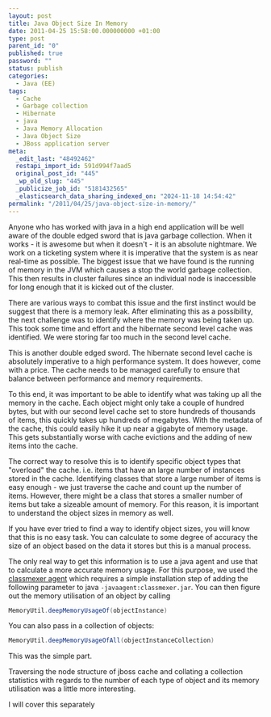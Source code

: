 ```yaml
---
layout: post
title: Java Object Size In Memory
date: 2011-04-25 15:58:00.000000000 +01:00
type: post
parent_id: "0"
published: true
password: ""
status: publish
categories:
  - Java (EE)
tags:
  - Cache
  - Garbage collection
  - Hibernate
  - java
  - Java Memory Allocation
  - Java Object Size
  - JBoss application server
meta:
  _edit_last: "48492462"
  restapi_import_id: 591d994f7aad5
  original_post_id: "445"
  _wp_old_slug: "445"
  _publicize_job_id: "5181432565"
  _elasticsearch_data_sharing_indexed_on: "2024-11-18 14:54:42"
permalink: "/2011/04/25/java-object-size-in-memory/"
---
```


Anyone who has worked with java in a high end application will be well aware of
the double edged sword that is java garbage collection. When it works - it is
awesome but when it doesn\'t - it is an absolute nightmare. We work on a
ticketing system where it is imperative that the system is as near real-time as
possible. The biggest issue that we have found is the running of memory in the
JVM which causes a stop the world garbage collection. This then results in
cluster failures since an individual node is inaccessible for long enough that
it is kicked out of the cluster.

There are various ways to combat this issue and the first instinct would be
suggest that there is a memory leak. After eliminating this as a possibility,
the next challenge was to identify where the memory was being taken up. This
took some time and effort and the hibernate second level cache was identified.
We were storing far too much in the second level cache.

This is another double edged sword. The hibernate second level cache is
absolutely imperative to a high performance system. It does however, come with a
price. The cache needs to be managed carefully to ensure that balance between
performance and memory requirements.

To this end, it was important to be able to identify what was taking up all the
memory in the cache. Each object might only take a couple of hundred bytes, but
with our second level cache set to store hundreds of thousands of items, this
quickly takes up hundreds of megabytes. With the metadata of the cache, this
could easily hike it up near a gigabyte of memory usage. This gets substantially
worse with cache evictions and the adding of new items into the cache.

The correct way to resolve this is to identify specific object types that
\"overload\" the cache. i.e. items that have an large number of instances stored
in the cache. Identifying classes that store a large number of items is easy
enough - we just traverse the cache and count up the number of items. However,
there might be a class that stores a smaller number of items but take a sizeable
amount of memory. For this reason, it is important to understand the object
sizes in memory as well.

If you have ever tried to find a way to identify object sizes, you will know
that this is no easy task. You can calculate to some degree of accuracy the size
of an object based on the data it stores but this is a manual process.

The only real way to get this information is to use a java agent and use that to
calculate a more accurate memory usage. For this purpose, we used the
[classmexer agent](http://www.javamex.com/classmexer/ "ClassMexer Java Profiling Agent")
which requires a simple installation step of adding the following parameter to
java `-javaagent:classmexer.jar`. You can then figure out the memory utilisation
of an object by calling

```java
MemoryUtil.deepMemoryUsageOf(objectInstance)
```

You can also pass in a collection of objects:

```java
MemoryUtil.deepMemoryUsageOfAll(objectInstanceCollection)
```

This was the simple part.

Traversing the node structure of jboss cache and collating a collection
statistics with regards to the number of each type of object and its memory
utilisation was a little more interesting.

I will cover this separately
